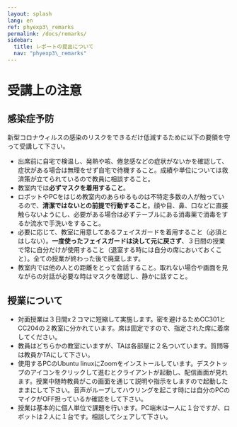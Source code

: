 ```yaml
---
layout: splash
lang: en
ref: phyexp3\_remarks
permalink: /docs/remarks/
sidebar:
  title: レポートの提出について
  nav: "phyexp3\_remarks"
---
```


# 受講上の注意

## 感染症予防

新型コロナウィルスの感染のリスクをできるだけ低減するために以下の要領を守って受講して下さい。

- 出席前に自宅で検温し、発熱や咳、倦怠感などの症状がないかを確認して、症状がある場合は無理をせず自宅で待機すること。成績や単位については救済策が立てられているので教員に相談すること。
- 教室内では**必ずマスクを着用すること**。
- ロボットやPCをはじめ教室内のあらゆるものは不特定多数の人が触っているので、**清潔ではないとの前提で行動すること**。顔や目、鼻、口などに直接触らないようにし、必要がある場合は必ずテーブルにある消毒薬で消毒をするか流水で手洗いをすること。
- 必要に応じて、教室に用意してあるフェイスガードを着用すること（必須とはしない）。**一度使ったフェイスガードは決して元に戻さず**、３日間の授業で常に自分だけが使用すること（退室する時には自分の席においておくこと）。全ての授業が終わった後で廃棄します。
- 教室内では他の人との距離をとって会話すること。取れない場合や画面を見ながらの対話が必要な時はマスクを確認し、静かに話すこと。

## 授業について

- 対面授業は３日間x２コマに短縮して実施します。密を避けるためCC301とCC204の２教室に分かれています。席は固定ですので、指定された席に着席してください。
- 教員はどちらかの教室にいますが、TAは各部屋に２名ついています。質問等は教員かTAにして下さい。
- 使用するPCのUbuntu linuxにZoomをインストールしています。デスクトップのアイコンをクリックして進むとクライアントが起動し、配信画面が見れます。授業中随時教員がこの画面を通じて説明や指示をしますので起動したままにして下さい。音声がループしてハウリングを起こす時には自分のPCのマイクがOFF担っているか確認をして下さい。
- 授業は基本的に個人単位で課題を行います。PC端末は一人に１台ですが、ロボットは２人に１台です。相談してシェアして下さい。




